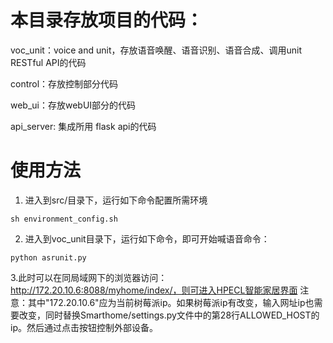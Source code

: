# 本目录存放项目的代码：

voc_unit：voice and unit，存放语音唤醒、语音识别、语音合成、调用unit RESTful API的代码

control：存放控制部分代码

web_ui：存放webUI部分的代码

api_server: 集成所用 flask api的代码
# 使用方法
1. 进入到src/目录下，运行如下命令配置所需环境
```
sh environment_config.sh
```
2. 进入到voc_unit目录下，运行如下命令，即可开始喊语音命令：
```
python asrunit.py
```
3.此时可以在同局域网下的浏览器访问：http://172.20.10.6:8088/myhome/index/，则可进入HPECL智能家居界面 
注意：其中"172.20.10.6"应为当前树莓派ip。如果树莓派ip有改变，输入网址ip也需要改变，同时替换Smarthome/settings.py文件中的第28行ALLOWED_HOST的ip。然后通过点击按钮控制外部设备。

